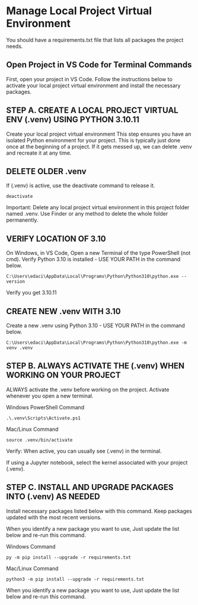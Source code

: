 # Manage Local Project Virtual Environment

You should have a requirements.txt file that lists all packages the project needs.



## Open Project in VS Code for Terminal Commands

First, open your project in VS Code. 
Follow the instructions below to activate your local project virtual environment and install the necessary packages. 

## STEP A. CREATE A LOCAL PROJECT VIRTUAL ENV (.venv) USING PYTHON 3.10.11

Create your local project virtual environment
This step ensures you have an isolated Python environment for your project.
This is typically just done once at the beginning of a project.
If it gets messed up, we can delete .venv and recreate it at any time. 

## DELETE OLDER .venv

If (.venv) is active, use the deactivate command to release it. 

```
deactivate
```

Important: Delete any local project virtual environment in this project folder named .venv. 
Use Finder or any method to delete the whole folder permanently. 

## VERIFY LOCATION OF 3.10

On Windows, in VS Code, Open a new Terminal of the type PowerShell (not cmd).
Verify Python 3.10 is installed - USE YOUR PATH in the command below. 

```
C:\Users\edaci\AppData\Local\Programs\Python\Python310\python.exe --version
```

Verify you get 3.10.11

## CREATE NEW .venv WITH 3.10

Create a new .venv using Python 3.10 - USE YOUR PATH in the command below. 

```shell
C:\Users\edaci\AppData\Local\Programs\Python\Python310\python.exe -m venv .venv
```

## STEP B. ALWAYS ACTIVATE THE (.venv) WHEN WORKING ON YOUR PROJECT


ALWAYS activate the .venv before working on the project.
Activate whenever you open a new terminal. 

Windows PowerShell Command

```
.\.venv\Scripts\Activate.ps1
```

Mac/Linux Command

```
source .venv/bin/activate
```

Verify: When active, you can usually see (.venv) in the terminal.

If using a Jupyter notebook, select the kernel associated with your project (.venv).

## STEP C. INSTALL AND UPGRADE PACKAGES INTO (.venv) AS NEEDED

Install necessary packages listed below with this command.
Keep packages updated with the most recent versions.

When you identify a new package you want to use, 
Just update the list below and re-run this command. 

Windows Command

```
py -m pip install --upgrade -r requirements.txt
```

Mac/Linux Command

```
python3 -m pip install --upgrade -r requirements.txt
```

When you identify a new package you want to use, 
Just update the list below and re-run this command. 

